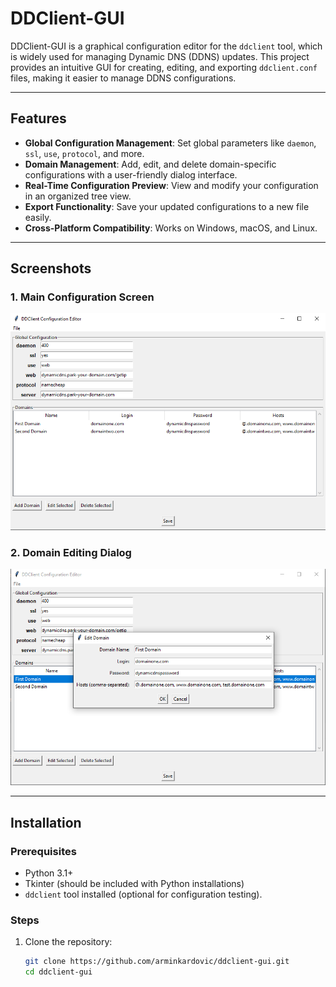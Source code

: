 # DDClient-GUI

DDClient-GUI is a graphical configuration editor for the `ddclient` tool, which is widely used for managing Dynamic DNS (DDNS) updates. This project provides an intuitive GUI for creating, editing, and exporting `ddclient.conf` files, making it easier to manage DDNS configurations.

---

## Features

- **Global Configuration Management**: Set global parameters like `daemon`, `ssl`, `use`, `protocol`, and more.
- **Domain Management**: Add, edit, and delete domain-specific configurations with a user-friendly dialog interface.
- **Real-Time Configuration Preview**: View and modify your configuration in an organized tree view.
- **Export Functionality**: Save your updated configurations to a new file easily.
- **Cross-Platform Compatibility**: Works on Windows, macOS, and Linux.

---

## Screenshots

### 1. Main Configuration Screen
![Main Configuration Screen](https://raw.githubusercontent.com/arminkardovic/ddclient-gui/refs/heads/master/dns-images/1.png)

### 2. Domain Editing Dialog
![Domain Editing Dialog](https://raw.githubusercontent.com/arminkardovic/ddclient-gui/refs/heads/master/dns-images/2.png)

---

## Installation

### Prerequisites

- Python 3.1+
- Tkinter (should be included with Python installations)
- `ddclient` tool installed (optional for configuration testing).

### Steps

1. Clone the repository:
   ```bash
   git clone https://github.com/arminkardovic/ddclient-gui.git
   cd ddclient-gui
